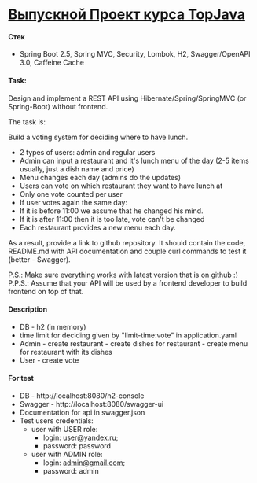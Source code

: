 [Выпускной Проект курса TopJava](https://javaops.ru/view/topjava)
===============================

####  Стек
- Spring Boot 2.5, Spring MVC, Security, Lombok, H2, Swagger/OpenAPI 3.0, Caffeine Cache 

#### Task:
Design and implement a REST API using Hibernate/Spring/SpringMVC (or Spring-Boot) without frontend.

The task is:

Build a voting system for deciding where to have lunch.

- 2 types of users: admin and regular users
- Admin can input a restaurant and it's lunch menu of the day (2-5 items usually, just a dish name and price)
- Menu changes each day (admins do the updates)
- Users can vote on which restaurant they want to have lunch at
- Only one vote counted per user
- If user votes again the same day:
- If it is before 11:00 we assume that he changed his mind.
- If it is after 11:00 then it is too late, vote can't be changed
- Each restaurant provides a new menu each day.

As a result, provide a link to github repository. It should contain the code, README.md with API documentation and couple curl commands to test it (better - Swagger).

P.S.: Make sure everything works with latest version that is on github :)
P.P.S.: Assume that your API will be used by a frontend developer to build frontend on top of that.

#### Description
- DB - h2 (in memory)
- time limit for deciding given by "limit-time:vote" in application.yaml 
- Admin - create restaurant - create dishes for restaurant - create menu for restaurant with its dishes 
- User - create vote

#### For test 
- DB - http://localhost:8080/h2-console 
- Swagger - http://localhost:8080/swagger-ui
- Documentation for api in swagger.json
- Test users credentials:
  - user with USER role: 
    - login: user@yandex.ru; 
    - password: password
  - user with ADMIN role: 
    - login: admin@gmail.com; 
    - password: admin











